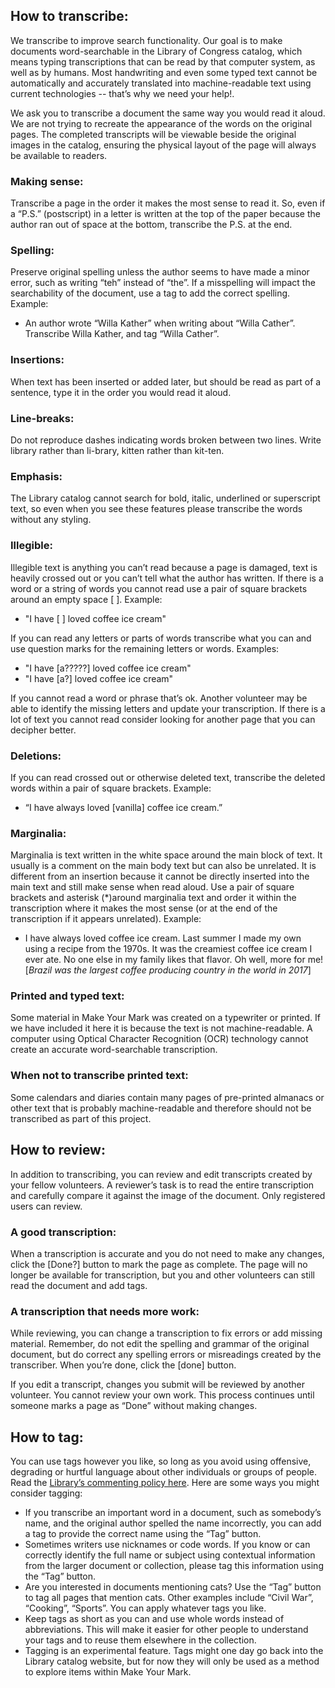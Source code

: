 ## How to transcribe:

We transcribe to improve search functionality. Our goal is to make documents word-searchable in the Library of Congress catalog, which means typing transcriptions that can be read by that computer system, as well as by humans. Most handwriting and even some typed text cannot be automatically and accurately translated into machine-readable text using current technologies -- that’s why we need your help!.

We ask you to transcribe a document the same way you would read it aloud. We are not trying to recreate the appearance of the words on the original pages. The completed transcripts will be viewable beside the original images in the catalog, ensuring the physical layout of the page will always be available to readers.

### Making sense:

Transcribe a page in the order it makes the most sense to read it. So, even if a “P.S.” (postscript) in a letter is written at the top of the paper because the author ran out of space at the bottom, transcribe the P.S. at the end.

### Spelling:

Preserve original spelling unless the author seems to have made a minor error, such as writing “teh” instead of “the”. If a misspelling will impact the searchability of the document, use a tag to add the correct spelling. Example:

- An author wrote “Willa Kather” when writing about “Willa Cather”. Transcribe Willa Kather, and tag “Willa Cather”.

### Insertions:

When text has been inserted or added later, but should be read as part of a sentence, type it in the order you would read it aloud.

### Line-breaks:

Do not reproduce dashes indicating words broken between two lines. Write library rather than li-brary, kitten rather than kit-ten.

### Emphasis:

The Library catalog cannot search for bold, italic, underlined or superscript text, so even when you see these features please transcribe the words without any styling.

### Illegible:

Illegible text is anything you can’t read because a page is damaged, text is heavily crossed out or you can’t tell what the author has written. If there is a word or a string of words you cannot read use a pair of square brackets around an empty space [ ]. Example:

- "I have [ ] loved coffee ice cream"

If you can read any letters or parts of words transcribe what you can and use question marks for the remaining letters or words. Examples:

- "I have [a?????] loved coffee ice cream"
- "I have [a?] loved coffee ice cream"

If you cannot read a word or phrase that’s ok. Another volunteer may be able to identify the missing letters and update your transcription. If there is a lot of text you cannot read consider looking for another page that you can decipher better.

### Deletions:

If you can read crossed out or otherwise deleted text, transcribe the deleted words within a pair of square brackets. Example:

- “I have always loved [vanilla] coffee ice cream.”

### Marginalia:

Marginalia is text written in the white space around the main block of text. It usually is a comment on the main body text but can also be unrelated. It is different from an insertion because it cannot be directly inserted into the main text and still make sense when read aloud. Use a pair of square brackets and asterisk (\*)around marginalia text and order it within the transcription where it makes the most sense (or at the end of the transcription if it appears unrelated). Example:

- I have always loved coffee ice cream. Last summer I made my own using a recipe from the 1970s. It was the creamiest coffee ice cream I ever ate. No one else in my family likes that flavor. Oh well, more for me! [*Brazil was the largest coffee producing country in the world in 2017*]

### Printed and typed text:

Some material in Make Your Mark was created on a typewriter or printed. If we have included it here it is because the text is not machine-readable. A computer using Optical Character Recognition (OCR) technology cannot create an accurate word-searchable transcription.

### When not to transcribe printed text:

Some calendars and diaries contain many pages of pre-printed almanacs or other text that is probably machine-readable and therefore should not be transcribed as part of this project.

## How to review:

In addition to transcribing, you can review and edit transcripts created by your fellow volunteers. A reviewer’s task is to read the entire transcription and carefully compare it against the image of the document. Only registered users can review.

### A good transcription:

When a transcription is accurate and you do not need to make any changes, click the [Done?] button to mark the page as complete. The page will no longer be available for transcription, but you and other volunteers can still read the document and add tags.

### A transcription that needs more work:

While reviewing, you can change a transcription to fix errors or add missing material. Remember, do not edit the spelling and grammar of the original document, but do correct any spelling errors or misreadings created by the transcriber. When you’re done, click the [done] button.

If you edit a transcript, changes you submit will be reviewed by another volunteer. You cannot review your own work. This process continues until someone marks a page as “Done” without making changes.

## How to tag:

You can use tags however you like, so long as you avoid using offensive, degrading or hurtful language about other individuals or groups of people. Read the [Library’s commenting policy here](https://www.loc.gov/legal/comment-and-posting-policy/). Here are some ways you might consider tagging:

- If you transcribe an important word in a document, such as somebody’s name, and the original author spelled the name incorrectly, you can add a tag to provide the correct name using the “Tag” button.
- Sometimes writers use nicknames or code words. If you know or can correctly identify the full name or subject using contextual information from the larger document or collection, please tag this information using the “Tag” button.
- Are you interested in documents mentioning cats? Use the “Tag” button to tag all pages that mention cats. Other examples include “Civil War”, “Cooking”, “Sports”. You can apply whatever tags you like.
- Keep tags as short as you can and use whole words instead of abbreviations. This will make it easier for other people to understand your tags and to reuse them elsewhere in the collection.
- Tagging is an experimental feature. Tags might one day go back into the Library catalog website, but for now they will only be used as a method to explore items within Make Your Mark.
